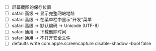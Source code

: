 - [ ] 屏幕截图的保存位置
- [ ] safari 高级 -> 显示完整网站地址
- [ ] safari 高级 -> 在菜单栏中显示“开发”菜单
- [ ] safari 高级 -> 默认编码 -> Unicode (UTF-8)
- [ ] safari 通用 -> 下载删除时间
- [ ] safari 通用 -> 不打开安全文件
- [ ] defaults write com.apple.screencapture disable-shadow -bool false